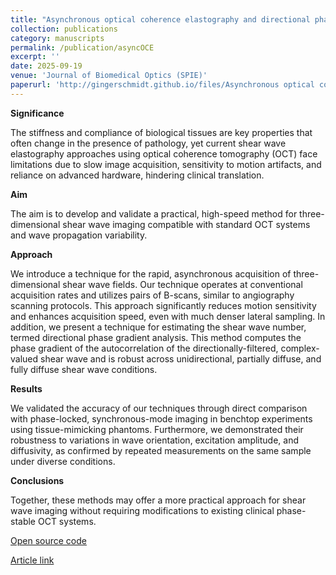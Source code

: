 ```yaml
---
title: "Asynchronous optical coherence elastography and directional phase gradient analysis"
collection: publications
category: manuscripts
permalink: /publication/asyncOCE
excerpt: ''
date: 2025-09-19
venue: 'Journal of Biomedical Optics (SPIE)'
paperurl: 'http://gingerschmidt.github.io/files/Asynchronous optical coherence elastography and directional phase gradient analysis.pdf'
---
```


**Significance**

The stiffness and compliance of biological tissues are key properties that often change in the presence of pathology, yet current shear wave elastography approaches using optical coherence tomography (OCT) face limitations due to slow image acquisition, sensitivity to motion artifacts, and reliance on advanced hardware, hindering clinical translation.

**Aim**

The aim is to develop and validate a practical, high-speed method for three-dimensional shear wave imaging compatible with standard OCT systems and wave propagation variability.

**Approach**

We introduce a technique for the rapid, asynchronous acquisition of three-dimensional shear wave fields. Our technique operates at conventional acquisition rates and utilizes pairs of B-scans, similar to angiography scanning protocols. This approach significantly reduces motion sensitivity and enhances acquisition speed, even with much denser lateral sampling. In addition, we present a technique for estimating the shear wave number, termed directional phase gradient analysis. This method computes the phase gradient of the autocorrelation of the directionally-filtered, complex-valued shear wave and is robust across unidirectional, partially diffuse, and fully diffuse shear wave conditions.

**Results**

We validated the accuracy of our techniques through direct comparison with phase-locked, synchronous-mode imaging in benchtop experiments using tissue-mimicking phantoms. Furthermore, we demonstrated their robustness to variations in wave orientation, excitation amplitude, and diffusivity, as confirmed by repeated measurements on the same sample under diverse conditions.

**Conclusions**

Together, these methods may offer a more practical approach for shear wave imaging without requiring modifications to existing clinical phase-stable OCT systems.

[Open source code](https://github.com/gingerschmidt/AsyncOCE)

[Article link](https://www.spiedigitallibrary.org/journals/journal-of-biomedical-optics/volume-30/issue-12/124506/Asynchronous-optical-coherence-elastography-and-directional-phase-gradient-analysis/10.1117/1.JBO.30.12.124506.full)
